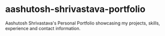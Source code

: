 # aashutosh-shrivastava-portfolio
Aashutosh Shrivastava's Personal Portfolio showcasing my projects, skills, experience and contact information.
